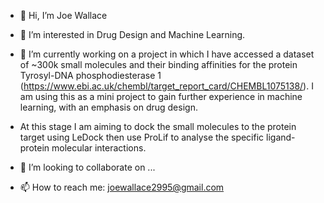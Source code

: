 - 👋 Hi, I’m Joe Wallace

- 👀 I’m interested in Drug Design and Machine Learning.

- 🌱 I’m currently working on a project in which I have accessed a dataset of ~300k small molecules and their binding affinities for the protein Tyrosyl-DNA phosphodiesterase 1 (https://www.ebi.ac.uk/chembl/target_report_card/CHEMBL1075138/). I am using this as a mini project to gain further experience in machine learning, with an emphasis on drug design. 
- At this stage I am aiming to dock the small molecules to the protein target using LeDock then use ProLif to analyse the specific ligand-protein molecular interactions. 

- 💞️ I’m looking to collaborate on ...

- 📫 How to reach me: joewallace2995@gmail.com


